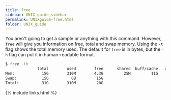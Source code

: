```yaml
---
title: free
sidebar: UNIX_guide_sidebar
permalink: UNIXguide-free.html
folder: UNIX_guide
---
```


<link rel="stylesheet" href="css/theme-blue.css">

You aren't going to get a sample or anything with this command.
However, `free` will give you information on free, total and swap memory.
Using the `-t` flag shows the total memory used.
The default for `free` is in bytes, but the `-h` flag can put it in
human-readable format.
```bash
$ free -th
              total        used        free      shared  buff/cache   available
Mem:            15G        310M        4.3G         25M         11G         14G
Swap:           15G          0B         15G
Total:          31G        310M         20G
```

{% include links.html %}

